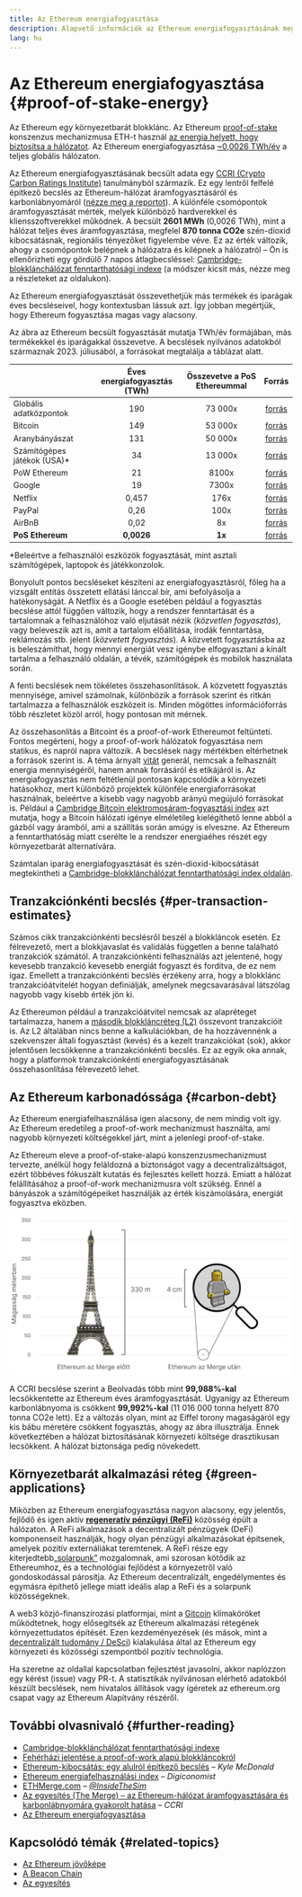 ```yaml
---
title: Az Ethereum energiafogyasztása
description: Alapvető információk az Ethereum energiafogyasztásának megértéséhez.
lang: hu
---
```


# Az Ethereum energiafogyasztása \{#proof-of-stake-energy}

Az Ethereum egy környezetbarát blokklánc. Az Ethereum [proof-of-stake](/developers/docs/consensus-mechanisms/pos) konszenzus mechanizmusa ETH-t használ [az energia helyett, hogy biztosítsa a hálózatot](/developers/docs/consensus-mechanisms/pow). Az Ethereum energiafogyasztása [~0,0026 TWh/év](https://carbon-ratings.com/eth-report-2022) a teljes globális hálózaton.

Az Ethereum energiafogyasztásának becsült adata egy [CCRI (Crypto Carbon Ratings Institute)](https://carbon-ratings.com) tanulmányból származik. Ez egy lentről felfelé építkező becslés az Ethereum-hálózat áramfogyasztásáról és karbonlábnyomáról ([nézze meg a reportot](https://carbon-ratings.com/eth-report-2022)). A különféle csomópontok áramfogyasztását mérték, melyek különböző hardverekkel és kliensszoftverekkel működnek. A becsült **2601 MWh** (0,0026 TWh), mint a hálózat teljes éves áramfogyasztása, megfelel **870 tonna CO2e** szén-dioxid kibocsátásnak, regionális tényezőket figyelembe véve. Ez az érték változik, ahogy a csomópontok belépnek a hálózatra és kilépnek a hálózatról – Ön is ellenőrizheti egy gördülő 7 napos átlagbecsléssel: [Cambridge-blokklánchálózat fenntarthatósági indexe](https://ccaf.io/cbnsi/ethereum) (a módszer kicsit más, nézze meg a részleteket az oldalukon).

Az Ethereum energiafogyasztását összevethetjük más termékek és iparágak éves becsléseivel, hogy kontextusban lássuk azt. Így jobban megértjük, hogy Ethereum fogyasztása magas vagy alacsony.

<EnergyConsumptionChart />

Az ábra az Ethereum becsült fogyasztását mutatja TWh/év formájában, más termékekkel és iparágakkal összevetve. A becslések nyilvános adatokból származnak 2023. júliusából, a forrásokat megtalálja a táblázat alatt.

|                             | Éves energiafogyasztás (TWh) | Összevetve a PoS Ethereummal |                                                                                      Forrás                                                                                       |
|:--------------------------- |:----------------------------:|:----------------------------:|:---------------------------------------------------------------------------------------------------------------------------------------------------------------------------------:|
| Globális adatközpontok      |             190              |           73 000x            |                                    [forrás](https://www.iea.org/commentaries/data-centres-and-energy-from-global-headlines-to-local-headaches)                                    |
| Bitcoin                     |             149              |           53 000x            |                                                                 [forrás](https://ccaf.io/cbnsi/cbeci/comparisons)                                                                 |
| Aranybányászat              |             131              |           50 000x            |                                                                 [forrás](https://ccaf.io/cbnsi/cbeci/comparisons)                                                                 |
| Számítógépes játékok (USA)* |              34              |           13 000x            |                 [forrás](https://www.researchgate.net/publication/336909520_Toward_Greener_Gaming_Estimating_National_Energy_Use_and_Energy_Efficiency_Potential)                 |
| PoW Ethereum                |              21              |            8100x             |                                                                    [forrás](https://ccaf.io/cbnsi/ethereum/1)                                                                     |
| Google                      |              19              |            7300x             |                                           [forrás](https://www.gstatic.com/gumdrop/sustainability/google-2022-environmental-report.pdf)                                           |
| Netflix                     |            0,457             |             176x             | [forrás](https://assets.ctfassets.net/4cd45et68cgf/7B2bKCqkXDfHLadrjrNWD8/e44583e5b288bdf61e8bf3d7f8562884/2021_US_EN_Netflix_EnvironmentalSocialGovernanceReport-2021_Final.pdf) |
| PayPal                      |             0,26             |             100x             |                                  [forrás](https://s202.q4cdn.com/805890769/files/doc_downloads/global-impact/CDP_Climate_Change_PayPal-(1).pdf)                                   |
| AirBnB                      |             0,02             |              8x              |                               [forrás](https://s26.q4cdn.com/656283129/files/doc_downloads/governance_doc_updated/Airbnb-ESG-Factsheet-(Final).pdf)                               |
| **PoS Ethereum**            |          **0,0026**          |            **1x**            |                                                               [forrás](https://carbon-ratings.com/eth-report-2022)                                                                |

\*Beleértve a felhasználói eszközök fogyasztását, mint asztali számítógépek, laptopok és játékkonzolok.

Bonyolult pontos becsléseket készíteni az energiafogyasztásról, főleg ha a vizsgált entitás összetett ellátási lánccal bír, ami befolyásolja a hatékonyságát. A Netflix és a Google esetében például a fogyasztás becslése attól függően változik, hogy a rendszer fenntartását és a tartalomnak a felhasználóhoz való eljutását nézik (_közvetlen fogyasztás_), vagy beleveszik azt is, amit a tartalom előállítása, irodák fenntartása, reklámozás stb. jelent (_közvetett fogyasztás_). A közvetett fogyasztásba az is beleszámíthat, hogy mennyi energiát vesz igénybe elfogyasztani a kínált tartalma a felhasználó oldalán, a tévék, számítógépek és mobilok használata során.

A fenti becslések nem tökéletes összehasonlítások. A közvetett fogyasztás mennyisége, amivel számolnak, különbözik a források szerint és ritkán tartalmazza a felhasználók eszközeit is. Minden mögöttes információforrás több részletet közöl arról, hogy pontosan mit mérnek.

Az összehasonlítás a Bitcoint és a proof-of-work Ethereumot feltünteti. Fontos megérteni, hogy a proof-of-work hálózatok fogyasztása nem statikus, és napról napra változik. A becslések nagy mértékben eltérhetnek a források szerint is. A téma árnyalt [vitát](https://www.coindesk.com/business/2020/05/19/the-last-word-on-bitcoins-energy-consumption/) generál, nemcsak a felhasznált energia mennyiségéről, hanem annak forrásáról és etikájáról is. Az energiafogyasztás nem feltétlenül pontosan kapcsolódik a környezeti hatásokhoz, mert különböző projektek különféle energiaforrásokat használnak, beleértve a kisebb vagy nagyobb arányú megújuló forrásokat is. Például a [Cambridge Bitcoin elektromosáram-fogyasztási index](https://ccaf.io/cbnsi/cbeci/comparisons) azt mutatja, hogy a Bitcoin hálózati igénye elméletileg kielégíthető lenne abból a gázból vagy áramból, ami a szállítás során amúgy is elveszne. Az Ethereum a fenntarthatóság miatt cserélte le a rendszer energiaéhes részét egy környezetbarát alternatívára.

Számtalan iparág energiafogyasztását és szén-dioxid-kibocsátását megtekintheti a [Cambridge-blokklánchálózat fenntarthatósági index oldalán](https://ccaf.io/cbnsi/ethereum).

## Tranzakciónkénti becslés \{#per-transaction-estimates}

Számos cikk tranzakciónkénti becslésről beszél a blokkláncok esetén. Ez félrevezető, mert a blokkjavaslat és validálás független a benne található tranzakciók számától. A tranzakciónkénti felhasználás azt jelentené, hogy kevesebb tranzakció kevesebb energiát fogyaszt és fordítva, de ez nem igaz. Emellett a tranzakciónkénti becslés érzékeny arra, hogy a blokklánc tranzakcióátvitelét hogyan definiálják, amelynek megcsavarásával látszólag nagyobb vagy kisebb érték jön ki.

Az Ethereumon például a tranzakcióátvitel nemcsak az alapréteget tartalmazza, hanem a [második blokkláncréteg (L2)](/layer-2/) összevont tranzakcióit is. Az L2 általában nincs benne a kalkulációkban, de ha hozzávennénk a szekvenszer általi fogyasztást (kevés) és a kezelt tranzakciókat (sok), akkor jelentősen lecsökkenne a tranzakciónkénti becslés. Ez az egyik oka annak, hogy a platformok tranzakciónkénti energiafogyasztásának összehasonlítása félrevezető lehet.

## Az Ethereum karbonadóssága \{#carbon-debt}

Az Ethereum energiafelhasználása igen alacsony, de nem mindig volt így. Az Ethereum eredetileg a proof-of-work mechanizmust használta, ami nagyobb környezeti költségekkel járt, mint a jelenlegi proof-of-stake.

Az Ethereum eleve a proof-of-stake-alapú konszenzusmechanizmust tervezte, anélkül hogy feláldozná a biztonságot vagy a decentralizáltságot, ezért többéves fókuszált kutatás és fejlesztés kellett hozzá. Emiatt a hálózat felállításához a proof-of-work mechanizmusra volt szükség. Ennél a bányászok a számítógépeiket használják az érték kiszámolására, energiát fogyasztva eközben.

![Az Ethereum energiafogyasztásának összehasonlítása a Beolvadás előtt és után, ahol az Eiffel torony (330 méter magas) a bal oldalon jelenti a korábbi állapotot, vagyis a nagy energiafogyasztást, a jelentős csökkenést pedig a 4 cm-es LEGO-figura képviseli](energy_consumption_pre_post_merge.png)

A CCRI becslése szerint a Beolvadás több mint **99,988%-kal** lecsökkentette az Ethereum éves áramfogyasztását. Ugyanígy az Ethereum karbonlábnyoma is csökkent **99,992%-kal** (11 016 000 tonna helyett 870 tonna CO2e lett). Ez a változás olyan, mint az Eiffel torony magaságáról egy kis bábu méretére csökkent fogyasztás, ahogy az ábra illusztrálja. Ennek következtében a hálózat biztosításának környezeti költsége drasztikusan lecsökkent. A hálózat biztonsága pedig növekedett.

## Környezetbarát alkalmazási réteg \{#green-applications}

Miközben az Ethereum energiafogyasztása nagyon alacsony, egy jelentős, fejlődő és igen aktív [**regeneratív pénzügyi (ReFi)**](/refi/) közösség épült a hálózaton. A ReFi alkalmazások a decentralizált pénzügyek (DeFi) komponenseit használják, hogy olyan pénzügyi alkalmazásokat építsenek, amelyek pozitív externáliákat teremtenek. A ReFi része egy kiterjedtebb[„solarpunk”](https://en.wikipedia.org/wiki/Solarpunk) mozgalomnak, ami szorosan kötődik az Ethereumhoz, és a technológiai fejlődést a környezetről való gondoskodással párosítja. Az Ethereum decentralizált, engedélymentes és egymásra építhető jellege miatt ideális alap a ReFi és a solarpunk közösségeknek.

A web3 közjó-finanszírozási platformjai, mint a [Gitcoin](https://gitcoin.co) klímaköröket működtetnek, hogy elősegítsék az Ethereum alkalmazási rétegének környezettudatos építését. Ezen kezdeményezések (és mások, mint a [decentralizált tudomány / DeSci](/desci/)) kialakulása által az Ethereum egy környezeti és közösségi szempontból pozitív technológia.

<InfoBanner emoji=":evergreen_tree:">
  Ha szeretne az oldallal kapcsolatban fejlesztést javasolni, akkor naplózzon egy kérést (issue) vagy PR-t. A statisztikák nyilvánosan elérhető adatokból készült becslések, nem hivatalos állítások vagy ígéretek az ethereum.org csapat vagy az Ethereum Alapítvány részéről.
</InfoBanner>

## További olvasnivaló \{#further-reading}

- [Cambridge-blokklánchálózat fenntarthatósági indexe](https://ccaf.io/cbnsi/ethereum)
- [Fehérházi jelentése a proof-of-work alapú blokkláncokról](https://www.whitehouse.gov/wp-content/uploads/2022/09/09-2022-Crypto-Assets-and-Climate-Report.pdf)
- [Ethereum-kibocsátás: egy alulról építkező becslés](https://kylemcdonald.github.io/ethereum-emissions/) – _Kyle McDonald_
- [Ethereum energiafelhasználási index](https://digiconomist.net/ethereum-energy-consumption/) – _Digiconomist_
- [ETHMerge.com](https://ethmerge.com/) – _[@InsideTheSim](https://twitter.com/InsideTheSim)_
- [Az egyesítés (The Merge) – az Ethereum-hálózat áramfogyasztására és karbonlábnyomára gyakorolt hatása](https://carbon-ratings.com/eth-report-2022) – _CCRI_
- [Az Ethereum energiafogyasztása](https://mirror.xyz/jmcook.eth/ODpCLtO4Kq7SCVFbU4He8o8kXs418ZZDTj0lpYlZkR8)

## Kapcsolódó témák \{#related-topics}

- [Az Ethereum jövőképe](/roadmap/vision/)
- [A Beacon Chain](/roadmap/beacon-chain)
- [Az egyesítés](/roadmap/merge/)
